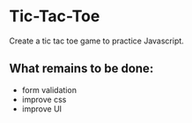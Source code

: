 # Tic-Tac-Toe
Create a tic tac toe game to practice Javascript.

## What remains to be done:
- form validation
- improve css 
- improve UI